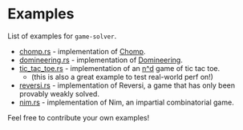 # Examples

List of examples for `game-solver`.

- [chomp.rs](./chomp.rs) - implementation of [Chomp](https://en.wikipedia.org/wiki/Chomp).
- [domineering.rs](./domineering.rs) - implementation of [Domineering](https://en.wikipedia.org/wiki/Domineering).
- [tic_tac_toe.rs](./tic_tac_toe.rs) - implementation of an [n^d](https://en.wikipedia.org/wiki/Nd_game) game of tic tac toe.
    - (this is also a great example to test real-world perf on!)
- [reversi.rs](./reversi.rs) - implementation of Reversi, a game that has only been provably weakly solved.
- [nim.rs](./nim-rs) - implementation of Nim, an impartial combinatorial game.

Feel free to contribute your own examples!
